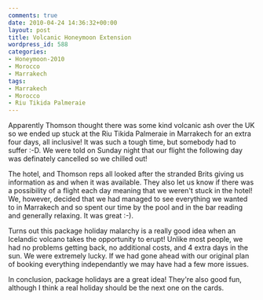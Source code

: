 ```yaml
---
comments: true
date: 2010-04-24 14:36:32+00:00
layout: post
title: Volcanic Honeymoon Extension
wordpress_id: 588
categories:
- Honeymoon-2010
- Morocco
- Marrakech
tags:
- Marrakech
- Morocco
- Riu Tikida Palmeraie
---
```


Apparently Thomson thought there was some kind volcanic ash over the UK so we ended up stuck at the Riu Tikida Palmeraie in Marrakech for an extra four days, all inclusive! It was such a tough time, but somebody had to suffer :-D. We were told on Sunday night that our flight the following day was definately cancelled so we chilled out!

The hotel, and Thomson reps all looked after the stranded Brits giving us information as and when it was available. They also let us know if there was a possibility of a flight each day meaning that we weren't stuck in the hotel! We, however, decided that we had managed to see everything we wanted to in Marrakech and so spent our time by the pool and in the bar reading and generally relaxing. It was great :-).

Turns out this package holiday malarchy is a really good idea when an Icelandic volcano takes the opportunity to erupt! Unlike most people, we had no problems getting back, no additional costs, and 4 extra days in the sun. We were extremely lucky. If we had gone ahead with our original plan of booking everything independantly we may have had a few more issues.

In conclusion, package holidays are a great idea! They're also good fun, although I think a real holiday should be the next one on the cards.
